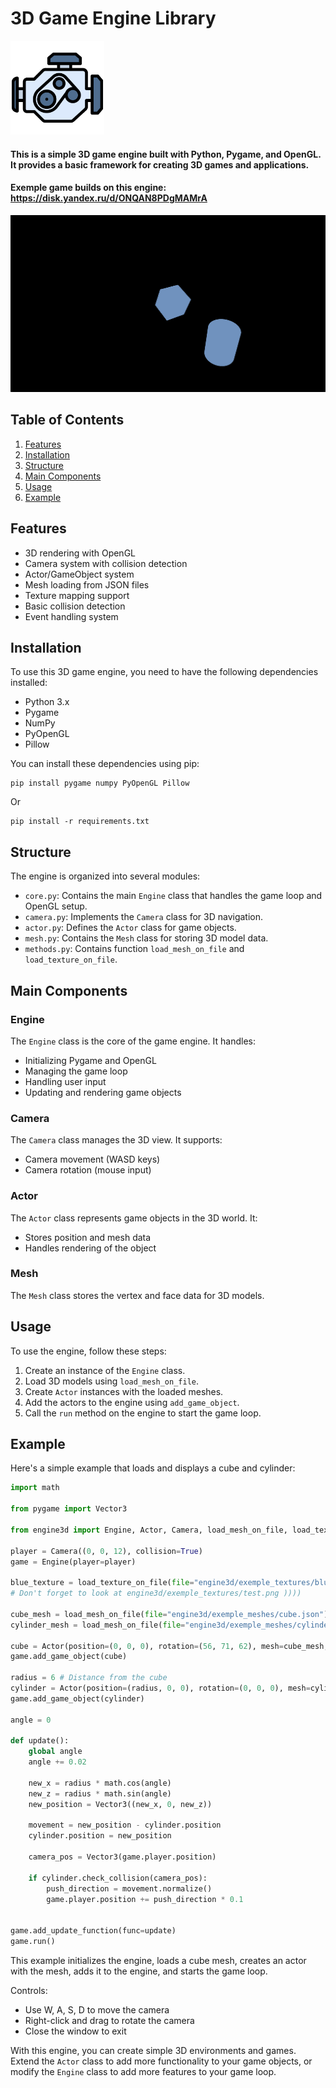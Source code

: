 # 3D Game Engine Library

<img src="./engine3d/engine-icon.png" width="150">

#### This is a simple 3D game engine built with Python, Pygame, and OpenGL. It provides a basic framework for creating 3D games and applications.
#### Exemple game builds on this engine: https://disk.yandex.ru/d/ONQAN8PDgMAMrA

<img src="./screenshot.png" width="670">

## Table of Contents

1. [Features](#features)
2. [Installation](#installation)
3. [Structure](#structure)
4. [Main Components](#main-components)
5. [Usage](#usage)
6. [Example](#example)

## Features

- 3D rendering with OpenGL
- Camera system with collision detection
- Actor/GameObject system
- Mesh loading from JSON files
- Texture mapping support
- Basic collision detection
- Event handling system

## Installation

To use this 3D game engine, you need to have the following dependencies installed:

- Python 3.x
- Pygame
- NumPy
- PyOpenGL
- Pillow

You can install these dependencies using pip:

```
pip install pygame numpy PyOpenGL Pillow
```
Or
```
pip install -r requirements.txt
```

## Structure

The engine is organized into several modules:

- `core.py`: Contains the main `Engine` class that handles the game loop and OpenGL setup.
- `camera.py`: Implements the `Camera` class for 3D navigation.
- `actor.py`: Defines the `Actor` class for game objects.
- `mesh.py`: Contains the `Mesh` class for storing 3D model data.
- `methods.py`: Contains function `load_mesh_on_file` and `load_texture_on_file`.

## Main Components

### Engine

The `Engine` class is the core of the game engine. It handles:

- Initializing Pygame and OpenGL
- Managing the game loop
- Handling user input
- Updating and rendering game objects

### Camera

The `Camera` class manages the 3D view. It supports:

- Camera movement (WASD keys)
- Camera rotation (mouse input)

### Actor

The `Actor` class represents game objects in the 3D world. It:

- Stores position and mesh data
- Handles rendering of the object

### Mesh

The `Mesh` class stores the vertex and face data for 3D models.

## Usage

To use the engine, follow these steps:

1. Create an instance of the `Engine` class.
2. Load 3D models using `load_mesh_on_file`.
3. Create `Actor` instances with the loaded meshes.
4. Add the actors to the engine using `add_game_object`.
5. Call the `run` method on the engine to start the game loop.

## Example

Here's a simple example that loads and displays a cube and cylinder:

```python
import math

from pygame import Vector3

from engine3d import Engine, Actor, Camera, load_mesh_on_file, load_texture_on_file

player = Camera((0, 0, 12), collision=True)
game = Engine(player=player)

blue_texture = load_texture_on_file(file="engine3d/exemple_textures/blue_texture.png")
# Don't forget to look at engine3d/exemple_textures/test.png ))))

cube_mesh = load_mesh_on_file(file="engine3d/exemple_meshes/cube.json")
cylinder_mesh = load_mesh_on_file(file="engine3d/exemple_meshes/cylinder.json")

cube = Actor(position=(0, 0, 0), rotation=(56, 71, 62), mesh=cube_mesh, texture=blue_texture, collision=True)
game.add_game_object(cube)

radius = 6 # Distance from the cube
cylinder = Actor(position=(radius, 0, 0), rotation=(0, 0, 0), mesh=cylinder_mesh, texture=blue_texture, collision=True)
game.add_game_object(cylinder)

angle = 0

def update():
    global angle
    angle += 0.02

    new_x = radius * math.cos(angle)
    new_z = radius * math.sin(angle)
    new_position = Vector3((new_x, 0, new_z))

    movement = new_position - cylinder.position
    cylinder.position = new_position

    camera_pos = Vector3(game.player.position)

    if cylinder.check_collision(camera_pos):
        push_direction = movement.normalize()
        game.player.position += push_direction * 0.1


game.add_update_function(func=update)
game.run()
```

This example initializes the engine, loads a cube mesh, creates an actor with the mesh, adds it to the engine, and starts the game loop.

Controls:
- Use W, A, S, D to move the camera
- Right-click and drag to rotate the camera
- Close the window to exit

With this engine, you can create simple 3D environments and games. Extend the `Actor` class to add more functionality to your game objects, or modify the `Engine` class to add more features to your game loop.